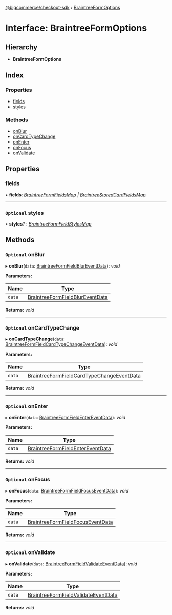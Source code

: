 [@bigcommerce/checkout-sdk](../README.md) › [BraintreeFormOptions](braintreeformoptions.md)

# Interface: BraintreeFormOptions

## Hierarchy

* **BraintreeFormOptions**

## Index

### Properties

* [fields](braintreeformoptions.md#fields)
* [styles](braintreeformoptions.md#optional-styles)

### Methods

* [onBlur](braintreeformoptions.md#optional-onblur)
* [onCardTypeChange](braintreeformoptions.md#optional-oncardtypechange)
* [onEnter](braintreeformoptions.md#optional-onenter)
* [onFocus](braintreeformoptions.md#optional-onfocus)
* [onValidate](braintreeformoptions.md#optional-onvalidate)

## Properties

###  fields

• **fields**: *[BraintreeFormFieldsMap](braintreeformfieldsmap.md) | [BraintreeStoredCardFieldsMap](braintreestoredcardfieldsmap.md)*

___

### `Optional` styles

• **styles**? : *[BraintreeFormFieldStylesMap](braintreeformfieldstylesmap.md)*

## Methods

### `Optional` onBlur

▸ **onBlur**(`data`: [BraintreeFormFieldBlurEventData](../README.md#braintreeformfieldblureventdata)): *void*

**Parameters:**

Name | Type |
------ | ------ |
`data` | [BraintreeFormFieldBlurEventData](../README.md#braintreeformfieldblureventdata) |

**Returns:** *void*

___

### `Optional` onCardTypeChange

▸ **onCardTypeChange**(`data`: [BraintreeFormFieldCardTypeChangeEventData](braintreeformfieldcardtypechangeeventdata.md)): *void*

**Parameters:**

Name | Type |
------ | ------ |
`data` | [BraintreeFormFieldCardTypeChangeEventData](braintreeformfieldcardtypechangeeventdata.md) |

**Returns:** *void*

___

### `Optional` onEnter

▸ **onEnter**(`data`: [BraintreeFormFieldEnterEventData](../README.md#braintreeformfieldentereventdata)): *void*

**Parameters:**

Name | Type |
------ | ------ |
`data` | [BraintreeFormFieldEnterEventData](../README.md#braintreeformfieldentereventdata) |

**Returns:** *void*

___

### `Optional` onFocus

▸ **onFocus**(`data`: [BraintreeFormFieldFocusEventData](../README.md#braintreeformfieldfocuseventdata)): *void*

**Parameters:**

Name | Type |
------ | ------ |
`data` | [BraintreeFormFieldFocusEventData](../README.md#braintreeformfieldfocuseventdata) |

**Returns:** *void*

___

### `Optional` onValidate

▸ **onValidate**(`data`: [BraintreeFormFieldValidateEventData](braintreeformfieldvalidateeventdata.md)): *void*

**Parameters:**

Name | Type |
------ | ------ |
`data` | [BraintreeFormFieldValidateEventData](braintreeformfieldvalidateeventdata.md) |

**Returns:** *void*
